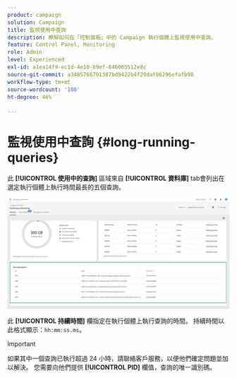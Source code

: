 ```yaml
---
product: campaign
solution: Campaign
title: 監視使用中查詢
description: 瞭解如何在「控制面板」中的 Campaign 執行個體上監視使用中查詢。
feature: Control Panel, Monitoring
role: Admin
level: Experienced
exl-id: a1ea14f9-ec1d-4e10-89ef-846065512e8c
source-git-commit: a3485766791387bd9422b4f29daf86296efafb98
workflow-type: tm+mt
source-wordcount: '108'
ht-degree: 46%

---
```


# 監視使用中查詢 {#long-running-queries}

此 **[!UICONTROL 使用中的查詢]** 區域來自 **[!UICONTROL 資料庫]** tab會列出在選定執行個體上執行時間最長的五個查詢。

![](assets/active-queries.png)

此 **[!UICONTROL 持續時間]** 欄指定在執行個體上執行查詢的時間。 持續時間以此格式顯示：`hh:mm:ss.ms`。

>[!IMPORTANT]
>
>如果其中一個查詢已執行超過 24 小時，請聯絡客戶服務，以便他們確定問題並加以解決。 您需要向他們提供 **[!UICONTROL PID]** 欄值，查詢的唯一識別碼。

